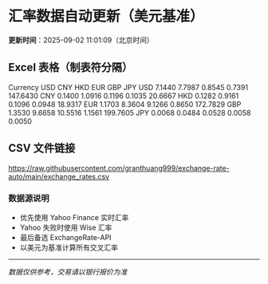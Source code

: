 # 汇率数据自动更新（美元基准）

**更新时间**：2025-09-02 11:01:09（北京时间）

## Excel 表格（制表符分隔）

Currency	USD	CNY	HKD	EUR	GBP	JPY
USD		7.1440	7.7987	0.8545	0.7391	147.6430
CNY	0.1400		1.0916	0.1196	0.1035	20.6667
HKD	0.1282	0.9161		0.1096	0.0948	18.9317
EUR	1.1703	8.3604	9.1266		0.8650	172.7829
GBP	1.3530	9.6658	10.5516	1.1561		199.7605
JPY	0.0068	0.0484	0.0528	0.0058	0.0050	

## CSV 文件链接

https://raw.githubusercontent.com/granthuang999/exchange-rate-auto/main/exchange_rates.csv

### 数据源说明
- 优先使用 Yahoo Finance 实时汇率
- Yahoo 失败时使用 Wise 汇率
- 最后备选 ExchangeRate-API
- 以美元为基准计算所有交叉汇率

---
*数据仅供参考，交易请以银行报价为准*
